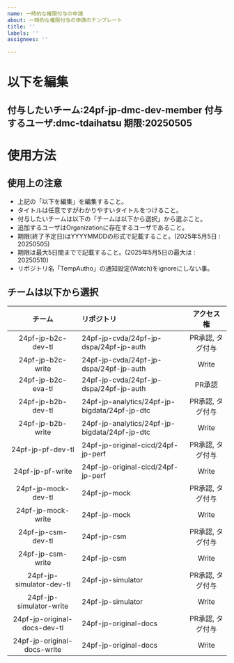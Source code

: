 ```yaml
---
name: 一時的な権限付与の申請
about: 一時的な権限付与の申請のテンプレート
title: ''
labels: ''
assignees: ''

---
```


# 以下を編集
付与したいチーム:24pf-jp-dmc-dev-member
付与するユーザ:dmc-tdaihatsu
期限:20250505
---
# 使用方法
## 使用上の注意
- 上記の「以下を編集」を編集すること。
- タイトルは任意ですがわかりやすいタイトルをつけること。
- 付与したいチームは以下の「チームは以下から選択」から選ぶこと。
- 追加するユーザはOrganizationに存在するユーザであること。
- 期限(終了予定日)はYYYYMMDDの形式で記載すること。(2025年5月5日 : 20250505)
- 期限は最大5日間までで記載すること。(2025年5月5日の最大は : 20250510)
- リポジトリ名「TempAutho」の通知設定(Watch)をignoreにしない事。
## チームは以下から選択
| チーム | リポジトリ | アクセス権 |
| :-: | :- | :-: |
| 24pf-jp-b2c-dev-tl | 24pf-jp-cvda/24pf-jp-dspa/24pf-jp-auth | PR承認, タグ付与 |
| 24pf-jp-b2c-write | 24pf-jp-cvda/24pf-jp-dspa/24pf-jp-auth | Write |
| 24pf-jp-b2c-eva-tl | 24pf-jp-cvda/24pf-jp-dspa/24pf-jp-auth | PR承認 |
| 24pf-jp-b2b-dev-tl | 24pf-jp-analytics/24pf-jp-bigdata/24pf-jp-dtc | PR承認, タグ付与 |
| 24pf-jp-b2b-write | 24pf-jp-analytics/24pf-jp-bigdata/24pf-jp-dtc | Write |
| 24pf-jp-pf-dev-tl | 24pf-jp-original-cicd/24pf-jp-perf | PR承認, タグ付与 |
| 24pf-jp-pf-write | 24pf-jp-original-cicd/24pf-jp-perf | Write |
| 24pf-jp-mock-dev-tl | 24pf-jp-mock | PR承認, タグ付与 |
| 24pf-jp-mock-write | 24pf-jp-mock | Write |
| 24pf-jp-csm-dev-tl | 24pf-jp-csm | PR承認, タグ付与 |
| 24pf-jp-csm-write | 24pf-jp-csm | Write |
| 24pf-jp-simulator-dev-tl | 24pf-jp-simulator | PR承認, タグ付与 |
| 24pf-jp-simulator-write | 24pf-jp-simulator | Write |
| 24pf-jp-original-docs-dev-tl | 24pf-jp-original-docs | PR承認, タグ付与 |
| 24pf-jp-original-docs-write | 24pf-jp-original-docs | Write |
